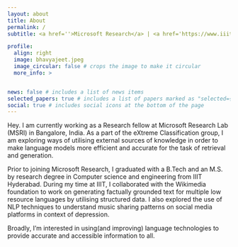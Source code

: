 ```yaml
---
layout: about
title: About
permalink: /
subtitle: <a href=''>Microsoft Research</a> | <a href='https://www.iiit.ac.in/'>IIIT Hyderabad</a>  ; <a href='/assets/pdf/bhavyajeet_resume_re.pdf'>Résumé</a> 

profile:
  align: right
  image: bhavyajeet.jpeg
  image_circular: false # crops the image to make it circular
  more_info: >


news: false # includes a list of news items
selected_papers: true # includes a list of papers marked as "selected={true}"
social: true # includes social icons at the bottom of the page
---
```


Hey. I am currently working as a Research fellow at Microsoft Research Lab (MSRI) in Bangalore, India. As a part of the eXtreme Classification group, I am exploring ways of utilising external sources of knowledge in order to make language models more efficient and accurate for the task of retrieval and generation. 

Prior to joining Microsoft Research, I graduated with a B.Tech and an M.S. by research degree in Computer science and engineering from IIIT Hyderabad. During my time at IIIT, I collaborated with the Wikimedia foundation to work on generating factually grounded text for multiple low resource languages by utilising structured data. I also explored the use of NLP techniques to understand music sharing patterns on social media platforms in context of depression. 

Broadly, I’m interested in using(and improving) language technologies to provide accurate and accessible information to all.  




